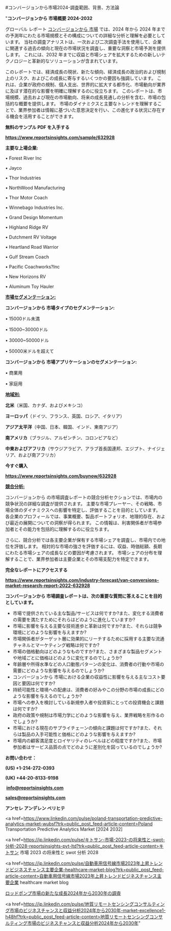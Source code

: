 #コンバージョンから市場2024-調査範囲、背景、方法論

"<strong>コンバージョンから 市場概要 2024-2032</strong>

グローバル レポート <a href=https://www.reportsinsights.com/sample/632928>コンバージョンから 市場</a> では、2024 年から 2024 年までの予測年にわたる市場規模とその構成についての詳細な分析と理解を必要としています。 当社の調査アナリストは、一次および二次調査手法を使用して、企業に関連する過去の傾向と現在の市場状況を調査し、重要な洞察と市場予測を提供します。 これには、2032 年までに収益と市場シェアを拡大​​するための新しいテクノロジーと革新的なソリューションが含まれています。

このレポートでは、経済成長の現状、新たな傾向、経済成長の政治的および規制上のリスク、およびこの成長に寄与するいくつかの要因も強調しています。 これは、企業が政府の規制、個人支出、世界的に拡大する都市化、市場動向が業界に及ぼす潜在的な影響を明確に理解するのに役立ちます。 このレポートは、市場規模、過去および現在の市場動向、将来の成長見通しの分析を含む、市場の包括的な概要を提供します。 市場のダイナミクスと主要なトレンドを理解することで、業界参加者は情報に基づいた意思決定を行い、この進化する状況に存在する機会を活用することができます。

<strong><b>無料のサンプル PDF を入手する</b></strong>

<a href=https://www.reportsinsights.com/sample/632928><strong><u>https://www.reportsinsights.com/sample/632928</u></strong></a>

<strong>主要な上場企業:</strong>

• Forest River Inc

• Jayco

• Thor Industries

• NorthWood Manufacturing

• Thor Motor Coach

• Winnebago Industries Inc.

• Grand Design Momentum

• Highland Ridge RV

• Dutchment RV Voltage

• Heartland Road Warrior

• Gulf Stream Coach

• Pacific Coachworks?Inc

• New Horizons RV

• Aluminum Toy Hauler

<strong><u>市場セグメンテーション</u></strong><strong><u>:</u></strong>

<strong>コンバージョンから 市場タイプのセグメンテーション:</strong>

• 15000ドル未満

• 15000~30000ドル

• 30000~50000ドル

• 50000米ドルを超えて

<strong>コンバージョンから 市場アプリケーションのセグメンテーション:</strong>

• 商業用

• 家庭用

<strong><u>地域別</u></strong><strong><u>:</u></strong>

<strong>北米</strong>（米国、カナダ、およびメキシコ）

<strong>ヨーロッパ</strong>（ドイツ、フランス、英国、ロシア、イタリア）

<strong>アジア太平洋</strong>（中国、日本、韓国、インド、東南アジア）

<strong>南アメリカ</strong>（ブラジル、アルゼンチン、コロンビアなど）

<strong>中東およびアフリカ</strong>（サウジアラビア、アラブ首長国連邦、エジプト、ナイジェリア、および南アフリカ）

<strong>今すぐ購入</strong>

<a href=https://www.reportsinsights.com/buynow/632928><strong><u>https://www.reportsinsights.com/buynow/632928</u></strong></a>

<strong><u>競合分析:</u></strong>

コンバージョンから の市場調査レポートの競合分析セクションでは、市場内の競争状況の詳細な調査が提供されます。 主要な市場プレーヤー、その戦略、市場全体のダイナミクスへの影響を特定し、評価することを目的としています。 各企業のプロフィールでは、事業概要、製品ポートフォリオ、地理的存在、および最近の展開についての洞察が得られます。 この情報は、利害関係者が市場参加者とその能力を包括的に理解するのに役立ちます。

さらに、競合分析では各主要企業が保有する市場シェアを調査し、市場内での地位を評価します。 相対的な市場の強さを評価するには、収益、時価総額、長期にわたる市場シェアの成長などの要因が考慮されます。 市場シェアの分布を理解することで、業界参加者は主要企業とその市場支配力を特定できます。

<strong>完全なレポートにアクセスする</strong>

<a href=https://www.reportsinsights.com/industry-forecast/van-conversions-market-research-report-2022-632928><strong><u><b>https://www.reportsinsights.com/industry-forecast/van-conversions-market-research-report-2022-632928</b></u></strong></a>

<strong><b>コンバージョンから 市場調査レポートは、次の重要な質問に答えることを目的としています。</b></strong>
<ul>
  <li>市場で提供されている主な製品/サービスは何ですか?また、変化する消費者の需要を満たすためにそれらはどのように進化していますか?</li>
  <li>市場に影響を与える主要な技術進歩と革新は何ですか?また、それらは競争環境にどのような影響を与えますか?</li>
  <li>市場関係者がターゲット層に効果的にリーチするために採用する主要な流通チャネルとマーケティング戦略は何ですか?</li>
  <li>市場の価格動向はどのようなものですか?また、さまざまな製品セグメントや地域ごとに価格はどのように変化するのでしょうか?</li>
  <li>年齢層や所得水準などの人口動態パターンの変化は、消費者の行動や市場の需要にどのような影響を与えるのでしょうか?</li>
  <li>コンバージョンから 市場における企業の収益性に影響を与える主なコスト要因と要因は何ですか?</li>
  <li>持続可能性と環境への配慮は、消費者の好みやこの分野の市場の成長にどのような影響を与えるのでしょうか?</li>
  <li>市場への参入を検討している新規参入者や投資家にとっての投資機会と課題は何ですか?</li>
  <li>政府の政策や規制は市場力学にどのような影響を与え、業界戦略を形作るのでしょうか?</li>
  <li>市場における現在のサプライチェーンの傾向と課題は何ですか?また、それらは製品の入手可能性と価格にどのような影響を与えますか?</li>
  <li>市場内の顧客満足度とロイヤリティのレベルはどの程度ですか?また、市場参加者はサービス品質の点でどのように差別化を図っているのでしょうか?</li>
</ul>
<strong>お問い合わせ：</strong>

<strong>(US) +1-214-272-0393</strong>

<strong>(UK) +44-20-8133-9198</strong>

<strong> </strong><a href=info@reportsinsights.com><strong><u>info@reportsinsights.com</u></strong></a>

<a href=sales@reportsinsights.com><strong><u>sales@reportsinsights.com</u></strong></a>

<strong>アンセレ アンデレン ベリヒテ</strong>

<a href=https://www.linkedin.com/pulse/poland-transportation-predictive-analytics-market-wubsf?trk=public_post_feed-article-content>Poland Transportation Predictive Analytics Market [2024 2032]</a>

<a href=https://jp.linkedin.com/pulse/キトサン-市場-2023-の将来性と-swot-分析-2028-reportsinsights-pvt-ltd?trk=public_post_feed-article-content>キトサン 市場 2023 の将来性と swot 分析 2028</a>

<a href=https://jp.linkedin.com/pulse/自動車用信号線市場2023年上昇トレンドビジネスチャンス主要企業-healthcare-market-blog?trk=public_post_feed-article-content>自動車用信号線市場2023年上昇トレンドビジネスチャンス主要企業 healthcare market blog</a>

<a href=https://www.linkedin.com/pulse/ロッドポンプ市場の新たな成長2024年から2030年の調査-reportsinsights-pvt-ltd-1xnuf/>ロッドポンプ市場の新たな成長2024年から2030年の調査</a>

<a href=https://jp.linkedin.com/pulse/地質リモートセンシングコンサルティング市場のビジネスチャンスと収益分析2024年から2030年-market-excellence1-h48hf?trk=public_post_feed-article-content>地質リモートセンシングコンサルティング市場のビジネスチャンスと収益分析2024年から2030年</a>"

